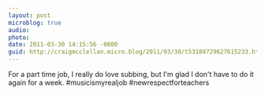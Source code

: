 ```yaml
---
layout: post
microblog: true
audio: 
photo: 
date: 2011-03-30 14:15:56 -0600
guid: http://craigmcclellan.micro.blog/2011/03/30/t53188729627615233.html
---
```

For a part time job, I really do love subbing, but I'm glad I don't have to do it again for a week. #musicismyrealjob #newrespectforteachers
